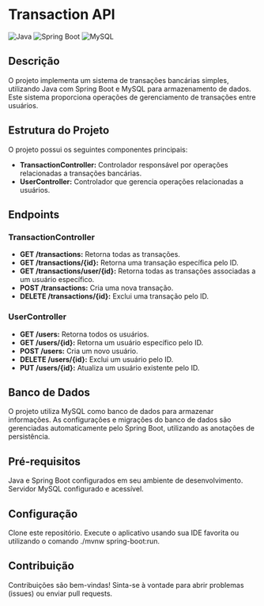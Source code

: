 # Transaction API

![Java](https://img.shields.io/badge/Java-red)
![Spring Boot](https://img.shields.io/badge/Spring%20Boot-green)
![MySQL](https://img.shields.io/badge/MySQL-blue)

## Descrição
O projeto implementa um sistema de transações bancárias simples, utilizando Java com Spring Boot e MySQL para armazenamento de dados. Este sistema proporciona operações de gerenciamento de transações entre usuários.

## Estrutura do Projeto
O projeto possui os seguintes componentes principais:

- **TransactionController:** Controlador responsável por operações relacionadas a transações bancárias.
- **UserController:** Controlador que gerencia operações relacionadas a usuários.

## Endpoints
### TransactionController
- **GET /transactions:** Retorna todas as transações.
- **GET /transactions/{id}:** Retorna uma transação específica pelo ID.
- **GET /transactions/user/{id}:** Retorna todas as transações associadas a um usuário específico.
- **POST /transactions:** Cria uma nova transação.
- **DELETE /transactions/{id}:** Exclui uma transação pelo ID.

### UserController
- **GET /users:** Retorna todos os usuários.
- **GET /users/{id}:** Retorna um usuário específico pelo ID.
- **POST /users:** Cria um novo usuário.
- **DELETE /users/{id}:** Exclui um usuário pelo ID.
- **PUT /users/{id}:** Atualiza um usuário existente pelo ID.

## Banco de Dados
O projeto utiliza MySQL como banco de dados para armazenar informações. As configurações e migrações do banco de dados são gerenciadas automaticamente pelo Spring Boot, utilizando as anotações de persistência.

## Pré-requisitos
Java e Spring Boot configurados em seu ambiente de desenvolvimento.
Servidor MySQL configurado e acessível.

## Configuração
Clone este repositório.
Execute o aplicativo usando sua IDE favorita ou utilizando o comando ./mvnw spring-boot:run.

## Contribuição
Contribuições são bem-vindas! Sinta-se à vontade para abrir problemas (issues) ou enviar pull requests.
